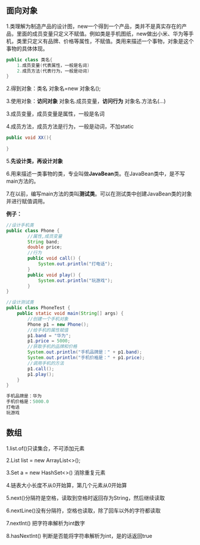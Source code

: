 ## **面向对象**

 1.类理解为制造产品的设计图，new一个得到一个产品，类并不是真实存在的产品，里面的成员变量只定义不赋值。例如类是手机图纸，new做出小米、华为等手机，类里只定义有品牌、价格等属性，不赋值。类用来描述一个事物，对象是这个事物的具体体现。

```java
public class 类名{
	1.成员变量(代表属性，一般是名词)
	2.成员方法(代表行为，一般是动词)
}
```

2.得到对象：类名 对象名=new 对象名();

3.使用对象：**访问对象**  对象名.成员变量，__访问行为__  对象名.方法名(...)

3.成员变量，成员变量是属性，一般是名词

4.成员方法，成员方法是行为，一般是动词，不加static

```java
public void XX(){
    
} 
```

5.**先设计类，再设计对象**

6.用来描述一类事物的类，专业叫做**JavaBean**类。在JavaBean类中，是不写main方法的。

7.在以前，编写main方法的类叫**测试类**。可以在测试类中创建JavaBean类的对象并进行赋值调用。

**例子：**

```java
//设计手机类
public class Phone {
        //属性,成员变量
        String band;
        double price;
        //行为
        public void call() {
            System.out.println("打电话");
        }
        public void play() {
            System.out.println("玩游戏");
        }
}
```

```java
//设计测试类
public class PhoneTest {
    public static void main(String[] args) {
        //创建一个手机对象
        Phone p1 = new Phone();
        //给手机的属性赋值
        p1.band = "华为";
        p1.price = 5000;
        //获取手机的品牌和价格
        System.out.println("手机品牌是：" + p1.band);
        System.out.println("手机价格是：" + p1.price);
        //调用手机的方法
        p1.call();
        p1.play();
    }
}
```

```java
手机品牌是：华为
手机价格是：5000.0
打电话
玩游戏
```

## **数组**

1.list.of()只读集合，不可添加元素

2.List<Integer> list = new ArrayList<>();

3.Set<Integer> a = new HashSet<>() 消除重复元素

4.链表大小长度不从0开始算，第几个元素从0开始算

5.next()分隔符是空格，读取到空格时返回存为String，然后继续读取

6.nextLine()没有分隔符，空格也读取，除了回车以外的字符都读取

7.nextInt() 把字符串解析为int数字

8.hasNextInt() 判断是否能将字符串解析为int，是的话返回true





